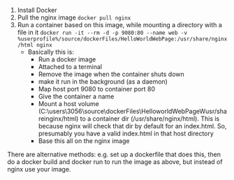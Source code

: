 1. Install Docker 
2. Pull the nginx image 
`docker pull nginx`
3. Run a container based on this image, while mounting a directory with a file in it 
`docker run -it --rm -d -p 9080:80 --name web -v %userprofile%/source/dockerFiles/HelloWorldWebPage:/usr/share/nginx/html nginx`
	- Basically this is: 
		- Run a docker image 
		- Attached to a terminal 
		- Remove the image when the container shuts down 
		- make it run in the background (as a daemon) 
		- Map host port 9080 to container port 80 
		- Give the container a name 
		- Mount a host volume (C:\users\3056\source\dockerFiles\HelloworldWebPageWusr/shareinginx/html) to a container dir (/usr/share/nginx/html). This is because nginx will check that dir by default for an index.html. So, presumably you have a valid index.html in that host directory 
		- Base this all on the nginx image 

There are alternative methods: e.g. set up a dockerfile that does this, then do a docker build and docker run to run the image as above, but instead of nginx use your image. 
